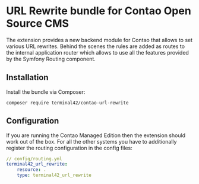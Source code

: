 # URL Rewrite bundle for Contao Open Source CMS

The extension provides a new backend module for Contao that allows to set various URL rewrites. Behind the scenes
the rules are added as routes to the internal application router which allows to use all the features provided
by the Symfony Routing component.

## Installation

Install the bundle via Composer:

```
composer require terminal42/contao-url-rewrite
```

## Configuration

If you are running the Contao Managed Edition then the extension should work out of the box. For all the other systems
you have to additionally register the routing configuration in the config files:  

```yaml
// config/routing.yml
terminal42_url_rewrite:
    resource: .
    type: terminal42_url_rewrite
```
